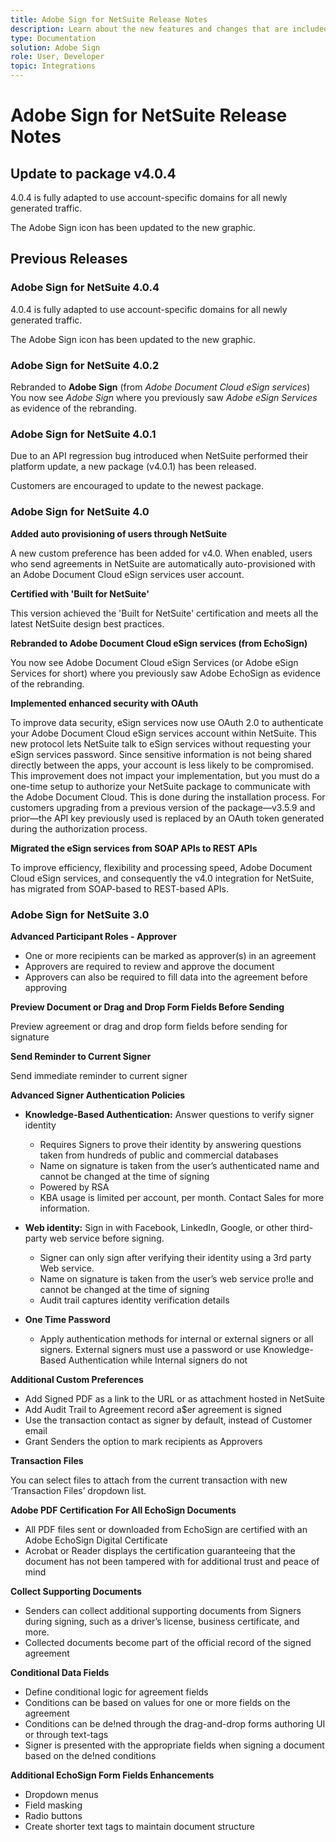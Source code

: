 ```yaml
---
title: Adobe Sign for NetSuite Release Notes
description: Learn about the new features and changes that are included in the current release of the Adobe Sign integration for NetSuite.  
type: Documentation
solution: Adobe Sign
role: User, Developer
topic: Integrations
---
```


# Adobe Sign for NetSuite Release Notes

## Update to package v4.0.4

4.0.4 is fully adapted to use account-specific domains for all newly generated traffic.

The Adobe Sign icon has been updated to the new graphic.

## Previous Releases 

### Adobe Sign for NetSuite 4.0.4 

4.0.4 is fully adapted to use account-specific domains for all newly generated traffic.

The Adobe Sign icon has been updated to the new graphic.

### Adobe Sign for NetSuite 4.0.2 

Rebranded to **Adobe Sign** (from *Adobe Document Cloud eSign services*)  
You now see *Adobe Sign* where you previously saw *Adobe eSign Services* as evidence of the rebranding.

### Adobe Sign for NetSuite 4.0.1 

Due to an API regression bug introduced when NetSuite performed their platform update, a new package (v4.0.1) has been released.

Customers are encouraged to update to the newest package.

### Adobe Sign for NetSuite 4.0 

**Added auto provisioning of users through NetSuite**

A new custom preference has been added for v4.0. When enabled, users who send agreements in NetSuite are automatically auto-provisioned with an Adobe Document Cloud eSign services user account.

**Certified with 'Built for NetSuite'**

This version achieved the 'Built for NetSuite' certification and meets all the latest NetSuite design best practices.

**Rebranded to Adobe Document Cloud eSign services (from EchoSign)** 

You now see Adobe Document Cloud eSign Services (or Adobe eSign Services for short) where you previously saw Adobe EchoSign as evidence of the rebranding.

**Implemented enhanced security with OAuth** 

To improve data security, eSign services now use OAuth 2.0 to authenticate your Adobe Document Cloud eSign services account within NetSuite. This new protocol lets NetSuite talk to eSign services without requesting your eSign services password. Since sensitive information is not being shared directly between the apps, your account is less likely to be compromised. This improvement does not impact your implementation, but you must do a one-time setup to authorize your NetSuite package to communicate with the Adobe Document Cloud. This is done during the installation process. For customers upgrading from a previous version of the package—v3.5.9 and prior—the API key previously used is replaced by an OAuth token generated during the authorization process.

**Migrated the eSign services from SOAP APIs to REST APIs**

To improve efficiency, flexibility and processing speed, Adobe Document Cloud eSign services, and consequently the v4.0 integration for NetSuite, has migrated from SOAP-based to REST-based APIs.

### Adobe Sign for NetSuite 3.0 

**Advanced Participant Roles - Approver** 

* One or more recipients can be marked as approver(s) in an agreement
* Approvers are required to review and approve the document
* Approvers can also be required to fill data into the agreement before approving

**Preview Document or Drag and Drop Form Fields Before Sending** 

Preview agreement or drag and drop form fields before sending for signature

**Send Reminder to Current Signer** 

Send immediate reminder to current signer

**Advanced Signer Authentication Policies** 

* **Knowledge-Based Authentication:** Answer questions to verify signer identity
    * Requires Signers to prove their identity by answering questions taken from hundreds of public and commercial databases
    * Name on signature is taken from the user’s authenticated name and cannot be changed at the time of signing
    * Powered by RSA
    * KBA usage is limited per account, per month. Contact Sales for more information.

* **Web identity:** Sign in with Facebook, LinkedIn, Google, or other third-party web service before signing.

    * Signer can only sign after verifying their identity using a 3rd party Web service.
    * Name on signature is taken from the user’s web service pro!le and cannot be changed at the time of signing
    * Audit trail captures identity verification details

* **One Time Password**
    * Apply authentication methods for internal or external signers or all signers. External signers must use a password or use Knowledge-Based Authentication while Internal signers do not

**Additional Custom Preferences**

* Add Signed PDF as a link to the URL or as attachment hosted in NetSuite
* Add Audit Trail to Agreement record a$er agreement is signed
* Use the transaction contact as signer by default, instead of Customer email
* Grant Senders the option to mark recipients as Approvers

**Transaction Files** 

You can select files to attach from the current transaction with new ‘Transaction Files’ dropdown list.

**Adobe PDF Certification For All EchoSign Documents** 

* All PDF files sent or downloaded from EchoSign are certified with an Adobe EchoSign Digital Certificate
* Acrobat or Reader displays the certification guaranteeing that the document has not been tampered with for additional trust and peace of mind

**Collect Supporting Documents** 

* Senders can collect additional supporting documents from Signers during signing, such as a driver’s license, business certificate, and more.
* Collected documents become part of the official record of the signed agreement

**Conditional Data Fields** 

* Define conditional logic for agreement fields 
* Conditions can be based on values for one or more fields on the agreement
* Conditions can be de!ned through the drag-and-drop forms authoring UI or through text-tags
* Signer is presented with the appropriate fields when signing a document based on the de!ned conditions

**Additional EchoSign Form Fields Enhancements** 

* Dropdown menus
* Field masking
* Radio buttons
* Create shorter text tags to maintain document structure
